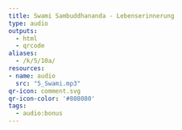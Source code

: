 ```yaml
---
title: Swami Sambuddhananda - Lebenserinnerung
type: audio
outputs:
  - html
  - qrcode
aliases:
  - /k/5/10a/
resources:
- name: audio
  src: "5_Swami.mp3"
qr-icon: comment.svg
qr-icon-color: '#808080'
tags:
  - audio:bonus
---
```

